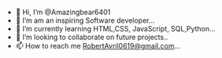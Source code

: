 - 👋 Hi, I’m @Amazingbear6401
- 👀 I’m am an inspiring Software developer...
- 🌱 I’m currently learning HTML,CSS, JavaScript, SQL,Python...
- 💞️ I’m looking to collaborate on future projects..
- 📫 How to reach me RobertAvril0619@gmail.com...

<!---
Amazingbear6401/Amazingbear6401 is a ✨ special ✨ repository because its `README.md` (this file) appears on your GitHub profile.
You can click the Preview link to take a look at your changes.
--->
